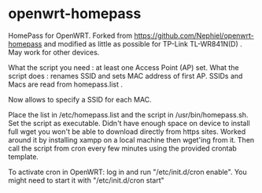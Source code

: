 # openwrt-homepass
HomePass for OpenWRT. Forked from https://github.com/Nephiel/openwrt-homepass
and modified as little as possible for TP-Link TL-WR841N(D) .
May work for other devices.

What the script you need : at least one Access Point (AP) set.
What the script does : renames SSID and sets MAC address of first AP. SSIDs and Macs are read from homepass.list .

Now allows to specify a SSID for each MAC.

Place the list in /etc/homepass.list and the script in /usr/bin/homepass.sh. Set the script as executable.
Didn't have enough space on device to install full wget you won't be able to download directly from https sites.
Worked around it by installing xampp on a local machine then wget'ing from it.
Then call the script from cron every few minutes using the provided crontab template.

To activate cron in OpenWRT: log in and run "/etc/init.d/cron enable".
You might need to start it with "/etc/init.d/cron start"
